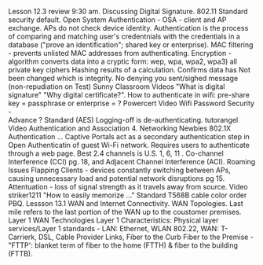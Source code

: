 Lesson 12.3 review 9:30 am. Discussing Digital Signature. 802.11 Standard security default. Open System Authentication - OSA - client and AP exchange. APs do not check device identity.
Authentication is the process of comparing and matching user's credentnials with the credentials in a database ("prove an identification"; shared key or enterprise).
MAC filtering - prevents unlisted MAC addresses from authenticating.
Encryption - algorithm converts data into a cryptic form: wep, wpa, wpa2, wpa3) all private key ciphers
Hashing results of a calculation. Confirms data has Not been changed which is integrity.
No denying you sent/sighed message (non-repudiation on Test)
Sunny Classroom Videos "What is digital signature" "Why digital certificate?".
How to authenticate in wifi: pre-share key = passphrase or enterprise = ?
Powercert Video Wifi Password Security -  
Advance ? Standard (AES)
Logging-off is de-authenticating. 
tutorangel Video Authentication and Association 4. Networking Newbies 802.1X Authentication ...
Captive Portals act as a secondary authentication step in Open Authenticatin of guest Wi-Fi network. Requires users to authenticate through a web page.
Best 2.4 channels is U.S. 1, 6, 11 . Co-channel Interference (CCI) pg. 18, and Adjacent Channel Interference (ACI).
Roaming Issues Flapping Clients - devices constantly switching between APs, causing unnecessary load and potential network disruptions pg 15.
Attentuation - loss of signal strength as it travels away from source.
Video striker1211 "How to easily memorize ..." Standard T568B cable color order PBQ.
Lessson 13.1 WAN and Internet Connectivity. WAN Topologies. 
Last mile refers to the last portion of the WAN up to the coustomer premises.
Layer 1 WAN Technologies Layer 1 Characteristics: Physical layer services/Layer 1 standards - LAN: Ethernet, WLAN 802.22, WAN: T-Carrierk, DSL, Cable Provider Links, Fiber to the Curb
Fiber to the Premise - "FTTP': blanket term of fiber to the home (FTTH) & fiber to the building (FTTB).

